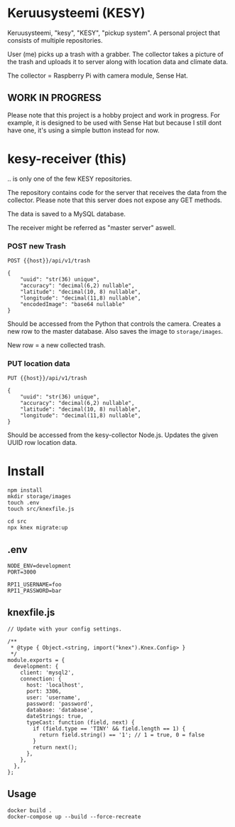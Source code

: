 # Keruusysteemi (KESY)

Keruusysteemi, "kesy", "KESY", "pickup system".
A personal project that consists of multiple repositories.

User (me) picks up a trash with a grabber. The collector takes a picture of the trash and uploads it to server along with location data and climate data.

The collector = Raspberry Pi with camera module, Sense Hat.

## WORK IN PROGRESS

Please note that this project is a hobby project and work in progress. For example, it is designed to be used with Sense Hat but because I still dont have one, it's using a simple button instead for now.

# kesy-receiver (this)

.. is only one of the few KESY repositories.

The repository contains code for the server that receives the data from the collector. Please note that this server does not expose any GET methods.

The data is saved to a MySQL database.

The receiver might be referred as "master server" aswell.

### POST new Trash

```
POST {{host}}/api/v1/trash

{
    "uuid": "str(36) unique",
    "accuracy": "decimal(6,2) nullable",
    "latitude": "decimal(10, 8) nullable",
    "longitude": "decimal(11,8) nullable",
    "encodedImage": "base64 nullable"
}
```

Should be accessed from the Python that controls the camera.
Creates a new row to the master database. Also saves the image to `storage/images`.

New row = a new collected trash.

### PUT location data

```
PUT {{host}}/api/v1/trash

{
    "uuid": "str(36) unique",
    "accuracy": "decimal(6,2) nullable",
    "latitude": "decimal(10, 8) nullable",
    "longitude": "decimal(11,8) nullable",
}
```

Should be accessed from the kesy-collector Node.js.
Updates the given UUID row location data.

# Install

```
npm install
mkdir storage/images
touch .env
touch src/knexfile.js

cd src
npx knex migrate:up
```

## .env

```
NODE_ENV=development
PORT=3000

RPI1_USERNAME=foo
RPI1_PASSWORD=bar
```

## knexfile.js

```
// Update with your config settings.

/**
 * @type { Object.<string, import("knex").Knex.Config> }
 */
module.exports = {
  development: {
    client: 'mysql2',
    connection: {
      host: 'localhost',
      port: 3306,
      user: 'username',
      password: 'password',
      database: 'database',
      dateStrings: true,
      typeCast: function (field, next) {
        if (field.type == 'TINY' && field.length == 1) {
          return field.string() == '1'; // 1 = true, 0 = false
        }
        return next();
      },
    },
  },
};

```

## Usage

```
docker build .
docker-compose up --build --force-recreate
```
